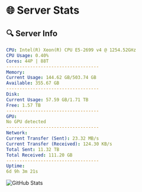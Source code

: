 # 🌐 Server Stats
## 🔍 Server Info
```yaml
CPU: Intel(R) Xeon(R) CPU E5-2699 v4 @ 1254.52GHz
CPU Usage: 0.40%
Cores: 44P | 88T
-----------------------------------
Memory:
Current Usage: 144.62 GB/503.74 GB
Available: 355.67 GB
-----------------------------------
Disk:
Current Usage: 57.59 GB/1.71 TB
Free: 1.57 TB
-----------------------------------
GPU:
No GPU detected
-----------------------------------
Network:
Current Transfer (Sent): 23.32 MB/s
Current Transfer (Received): 124.30 KB/s
Total Sent: 11.32 TB
Total Received: 111.20 GB
-----------------------------------
Uptime:
6d 9h 3m 21s
```
![GitHub Stats](https://img.shields.io/badge/Updated-2025-03-14_06:26:10-blue)